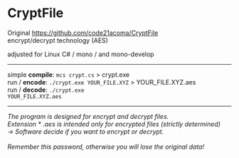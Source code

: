 # CryptFile

Original https://github.com/code21acoma/CryptFile<br />
encrypt/decrypt technology (AES)<br />

adjusted for Linux C# / mono / and mono-develop<br />
<hr />

simple <b>compile</b>: <code>mcs crypt.cs</code> > crypt.exe<br />
run / <b>encode</b>: <code>./crypt.exe YOUR_FILE.XYZ</code> > YOUR_FILE.XYZ.aes<br />
run / <b>decode</b>: <code>./crypt.exe YOUR_FILE.XYZ.aes</code><br />
<hr />
<i>
The program is designed for encrypt and decrypt files.<br />
Extension * .aes  is intended only for encrypted files (strictly determined)<br />
-> Software decide if you want to encrypt or decrypt.<br />
<br />
Remember this password, otherwise you will lose the original data!<br />
</i>
<br />
